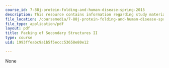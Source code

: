 ```yaml
---
course_id: 7-88j-protein-folding-and-human-disease-spring-2015
description: This resource contains information regarding study materials.
file_location: /coursemedia/7-88j-protein-folding-and-human-disease-spring-2015/1993ffeabc9a1b5f5eccc53658e80e12_MIT7_88JS15_Packing2.pdf
file_type: application/pdf
layout: pdf
title: Packing of Secondary Structures II
type: course
uid: 1993ffeabc9a1b5f5eccc53658e80e12

---
```

None